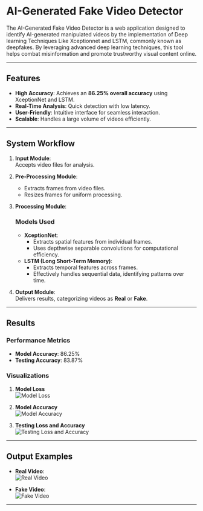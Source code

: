 # **AI-Generated Fake Video Detector**

The AI-Generated Fake Video Detector is a web application designed to identify AI-generated manipulated videos by the implementation of Deep learning Techniques Like Xceptionnet and LSTM, commonly known as deepfakes. By leveraging advanced deep learning techniques, this tool helps combat misinformation and promote trustworthy visual content online.

---

## **Features**

- **High Accuracy**: Achieves an **86.25% overall accuracy** using XceptionNet and LSTM.
- **Real-Time Analysis**: Quick detection with low latency.
- **User-Friendly**: Intuitive interface for seamless interaction.
- **Scalable**: Handles a large volume of videos efficiently.

---

## **System Workflow**

1. **Input Module**:  
   Accepts video files for analysis.

2. **Pre-Processing Module**:  
   - Extracts frames from video files.  
   - Resizes frames for uniform processing.

3. **Processing Module**:  
   ### **Models Used**  
   - **XceptionNet**:  
     - Extracts spatial features from individual frames.  
     - Uses depthwise separable convolutions for computational efficiency.  
   - **LSTM (Long Short-Term Memory)**:  
     - Extracts temporal features across frames.  
     - Effectively handles sequential data, identifying patterns over time.  

4. **Output Module**:  
   Delivers results, categorizing videos as **Real** or **Fake**.

---

## **Results**

### **Performance Metrics**
- **Model Accuracy**: 86.25%  
- **Testing Accuracy**: 83.87%  

### **Visualizations**

1. **Model Loss**  
   ![Model Loss](https://github.com/user-attachments/assets/f4da678b-f28f-4a70-a91e-82b72ecb0bd8)  

2. **Model Accuracy**  
   ![Model Accuracy](https://github.com/user-attachments/assets/e9fe98e8-8947-42da-abbf-68225e304f28)  

3. **Testing Loss and Accuracy**  
   ![Testing Loss and Accuracy](https://github.com/user-attachments/assets/e67efdeb-0c3c-4d30-83a4-63d66c3128d8)  

---

## **Output Examples**

- **Real Video**:  
  ![Real Video](https://github.com/user-attachments/assets/24b7f3ff-160d-49f4-b07f-a9bb4c28a7d9)  

- **Fake Video**:  
  ![Fake Video](https://github.com/user-attachments/assets/508690fe-2d59-4067-81a3-9fb1453b65fe)  

---





   
   

